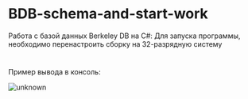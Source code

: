# BDB-schema-and-start-work
Работа с базой данных Berkeley DB на C#:
Для запуска программы, необходимо перенастроить сборку на 32-разрядную систему
#
Пример вывода в консоль:

![unknown](https://user-images.githubusercontent.com/80622273/176699054-a44aed8b-ec8a-4299-b7f7-c49c0a4ee158.png)
